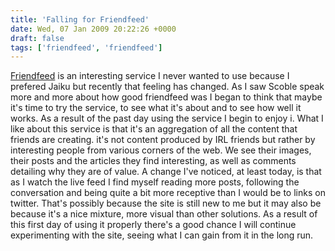 ```yaml
---
title: 'Falling for Friendfeed'
date: Wed, 07 Jan 2009 20:22:26 +0000
draft: false
tags: ['friendfeed', 'friendfeed']
---
```


[Friendfeed](http://friendfeed.com/warzabidul) is an interesting service I never wanted to use because I prefered Jaiku but recently that feeling has changed. As I saw Scoble speak more and more about how good friendfeed was I began to think that maybe it's time to try the service, to see what it's about and to see how well it works. As a result of the past day using the service I begin to enjoy i. What I like about this service is that it's an aggregation of all the content that friends are creating. it's not content produced by IRL friends but rather by interesting people from various corners of the web. We see their images, their posts and the articles they find interesting, as well as comments detailing why they are of value. A change I've noticed, at least today, is that as I watch the live feed I find myself reading more posts, following the conversation and being quite a bit more receptive than I would be to links on twitter. That's possibly because the site is still new to me but it may also be because it's a nice mixture, more visual than other solutions. As a result of this first day of using it properly there's a good chance I will continue experimenting with the site, seeing what I can gain from it in the long run.